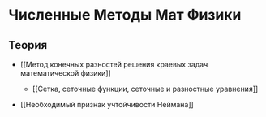 # Численные Методы Мат Физики
## Теория
- [[Метод конечных разностей решения краевых задач математической физики]]
	- [[Сетка, сеточные функции, сеточные и разностные уравнения]]

- [[Необходимый признак учтойчивости Неймана]]